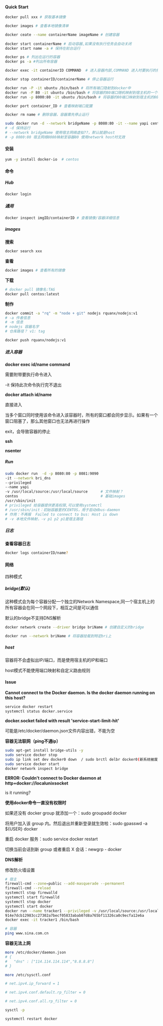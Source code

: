 #### Quick Start

```bash
docker pull xxx # 获取基本镜像

docker images # 查看本地镜像清单

docker ceate --name containerName imageName # 创建容器
 
docker start containerName # 启动容器,如果没有执行任务会自动关闭
docker start name -a # 保持在前台运行

docker ps # 列出在运行的容器
docker ps -a #列出所有容器

docker exec -it containerID COMMAND  # 进入容器内部,COMMAND 进入时要执行的指令？

docker stop containerID/containerName # 停止容器运行

docker run -P -it ubuntu /bin/bash # 将所有端口隐射到docker中
docker run -P 80 -it ubuntu /bin/bash # 将容器的80端口随机映射到宿主机的一个端口上
docker run -p 8000:80 -it ubuntu /bin/bash # 将容器的80端口映射到宿主机的8000端口上

docker port container_ID # 查看映射端口配置

docker rm name # 删除容器，容器需先停止运行

sudo docker run -d --network bridgeName -p 8080:80 -it --name yapi centos /bin/bash
# -d 保持运行
# --network bridgeName 使用宿主网络虚拟??，默认就是host
# -p 8080:80 宿主网络8080映射至容器80 使用network host时无效

```





#### 安装

```bash
yum -y install docker-io  # centos
```



#### 命令

##### Hub

```bash
docker login
```



##### 通用

```bash
docker inspect imgID/containerID # 查看镜像/容器详细信息
```







##### images

**搜索**

```bash
docker search xxx
```





**查看**

```bash
docker images # 查看所有的镜像
```





**下载**

```bash
# docker pull 镜像名:TAG
docker pull centos:latest
```





**制作**

```bash
docker commit -a "rq" -m "node + git" nodejs rquanx/nodejs:v1
# -a 作者信息
# -m 信息
# nodejs 容器名字
# 仓库路径？ v1: tag

docker push rquanx/nodejs:v1
```





##### 进入容器

**docker exec id/name command**

需要附带要执行命令进入

-it 保持此次命令执行完不退出



**docker attach id/name**

直接进入

当多个窗口同时使用该命令进入该容器时，所有的窗口都会同步显示。如果有一个窗口阻塞了，那么其他窗口也无法再进行操作

exit，会导致容器的停止



**ssh**



**nsenter**



##### Run

```bash
sudo docker run  -d -p 8080:80 -p 8081:9090 
-it --network bri_dns 
--privileged  
--name yapi 
-v /usr/local/source:/usr/local/source 		# 文件映射？
centos 										# 基础images
/usr/sbin/init
# privileged 给容器提供更高权限,可以使用systemctl
# /usr/sbin/init：初始容器里的CENTOS，用于启动dbus-daemon
# 作用：不再报  Failed to connect to bus: Host is down
# -v 本地文件映射，-v p1 p2 p1是宿主路径
```



##### 日志



**查看容器日志**

```bash
docker logs containerID/name?
```







#### 网络

四种模式

##### bridge(默认)

这种模式会为每个容器分配一个独立的Network Namespace,同一个宿主机上的所有容器会在同一个网段下，相互之间是可以通信



默认的bridge不支持DNS解析



```bash
docker network create --driver bridge briName # 创建自定义的bridge

docker run --network briName # 将容器挂载到特定bri上
```



##### host

容器将不会虚拟出IP/端口，而是使用宿主机的IP和端口

host模式不能使用端口映射和自定义路由规则



#### Issue

**Cannot connect to the Docker daemon. Is the docker daemon running on this host?**

```bash
service docker restart
systemctl status docker.service 
```



**docker.socket failed with result 'service-start-limit-hit'**

可能是/etc/docker/daemon.json文件内容出错，不能为空

**容器无法联网（ping不通ip）**

```bash
sudo apt-get install bridge-utils -y
sudo service docker stop
sudo ip link set dev docker0 down  / sudo brctl delbr docker0(新系统被废弃) 
sudo service docker start
docker network inspect bridge
```



**ERROR: Couldn't connect to Docker daemon at http+docker://localunixsocket**

 is it running?





**使用docker命令一直没有权限时**

如果还没有 docker group 就添加一个：sudo groupadd docker

将用户加入该 group 内。然后退出并重新登录就生效啦：sudo gpasswd -a ${USER} docker

重启 docker 服务：sudo service docker restart

切换当前会话到新 group 或者重启 X 会话：newgrp - docker



**DNS解析**

修改防火墙设置

```bash
# 宿主
firewall-cmd --zone=public --add-masquerade --permanent
firewall-cmd --reload
systemctl stop firewalld
systemctl start firewalld
systemctl stop docker
systemctl start docker
docker run --name tracker1 --privileged -v /usr/local/source:/usr/local/source -d -i -t 470671670cac /usr/sbin/init
914e7dcb12983cc27302a7becf05833abab07d8a765bf11326ca0c9ecfa12e6a
docker exec -it tracker1 /bin/bash

# 容器
ping www.sina.com.cn
```



**容器无法上网**

```bash
more /etc/docker/daemon.json 
# {
#	"dns" : ["114.114.114.114","8.8.8.8"]
# }

more /etc/sysctl.conf

# net.ipv4.ip_forward = 1

# net.ipv4.conf.default.rp_filter = 0

# net.ipv4.conf.all.rp_filter = 0

sysctl -p

systemctl restart docker
```



